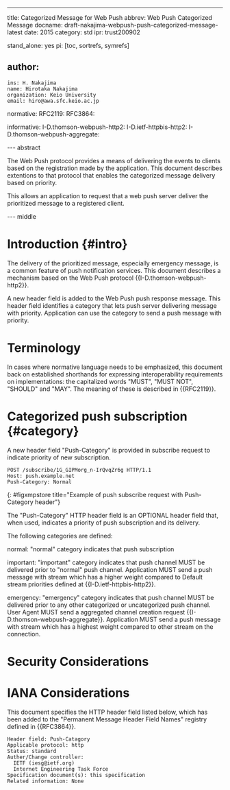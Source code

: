 ---
title: Categorized Message for Web Push
abbrev: Web Push Categorized Message
docname: draft-nakajima-webpush-push-categorized-message-latest
date: 2015
category: std
ipr: trust200902

stand_alone: yes
pi: [toc, sortrefs, symrefs]

author:
 -
    ins: H. Nakajima
    name: Hirotaka Nakajima
    organization: Keio University
    email: hiro@awa.sfc.keio.ac.jp

normative:
  RFC2119:
  RFC3864:

informative:
  I-D.thomson-webpush-http2:
  I-D.ietf-httpbis-http2:
  I-D.thomson-webpush-aggregate:

--- abstract

The Web Push protocol provides a means of delivering the events to clients 
based on the registration made by the application.
This document describes extentions to that protocol that enables the 
categorized message delivery based on priority.

This allows an application to request that a web push server deliver the prioritized message to a registered client.

--- middle

# Introduction        {#intro}

The delivery of the prioritized message, especially emergency message, is a common feature of push notification services.
This document describes a mechanism based on the Web Push protocol {{I-D.thomson-webpush-http2}}.

A new header field is added to the Web Push push response message. This header field identifies a category that lets push server delivering message with priority. Application can use the category to send a push message with priority.

# Terminology

In cases where normative language needs to be emphasized, this document back on
established shorthands for expressing interoperability requirements on
implementations: the capitalized words "MUST", "MUST NOT", "SHOULD" and "MAY".
The meaning of these is described in {{RFC2119}}.

# Categorized push subscription {#category}

A new header field "Push-Category" is provided in subscribe request to indicate priority of new subscription.

~~~~~~~~~~
POST /subscribe/1G_GIPMorg_n-IrQvqZr6g HTTP/1.1
Host: push.example.net
Push-Category: Normal
~~~~~~~~~~
{: #figxmpstore title="Example of push subscribe request with Push-Category header"}

The "Push-Category" HTTP header field is an OPTIONAL header field that, when used, indicates a priority of push subscription and its delivery.

The following categories are defined:

normal: "normal" category indicates that push subscription 

important: "important" category indicates that push channel MUST be delivered prior to "normal" push channel. Application MUST send a push message with stream which has a higher weight compared to Default stream priorities defined at {{I-D.ietf-httpbis-http2}}.

emergency: "emergency" category indicates that push channel MUST be delivered prior to any other categorized or uncategorized push channel. User Agent MUST send a aggregated channel creation request {{I-D.thomson-webpush-aggregate}}. Application MUST send a push message with stream which has a highest weight compared to other stream on the connection.

# Security Considerations

# IANA Considerations

This document specifies the HTTP header field listed below, which has 
been added to the "Permanent Message Header Field Names" registry 
defined in {{RFC3864}}.

~~~~~~~~~~
Header field: Push-Catagory
Applicable protocol: http
Status: standard
Auther/Change controller:
  IETF (iesg@ietf.org)
  Internet Engineering Task Force
Specification document(s): this specification
Related information: None
~~~~~~~~~~

